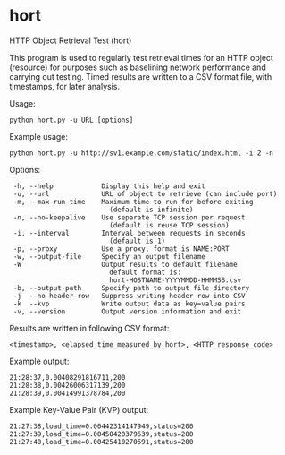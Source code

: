 # hort
HTTP Object Retrieval Test (hort)

This program is used to regularly test retrieval times for an
HTTP object (resource) for purposes such as baselining network
performance and carrying out testing. Timed results are written to a
CSV format file, with timestamps, for later analysis.

Usage:
```
python hort.py -u URL [options]
```

Example usage:
```
python hort.py -u http://sv1.example.com/static/index.html -i 2 -n
```

Options:

```
 -h, --help            Display this help and exit
 -u, --url             URL of object to retrieve (can include port)
 -m, --max-run-time    Maximum time to run for before exiting
                         (default is infinite)
 -n, --no-keepalive    Use separate TCP session per request
                         (default is reuse TCP session)
 -i, --interval        Interval between requests in seconds
                         (default is 1)
 -p, --proxy           Use a proxy, format is NAME:PORT
 -w, --output-file     Specify an output filename
 -W                    Output results to default filename
                         default format is:
                         hort-HOSTNAME-YYYYMMDD-HHMMSS.csv
 -b, --output-path     Specify path to output file directory
 -j  --no-header-row   Suppress writing header row into CSV
 -k  --kvp             Write output data as key=value pairs 
 -v, --version         Output version information and exit
```

 Results are written in following CSV format:
```
<timestamp>, <elapsed_time_measured_by_hort>, <HTTP_response_code>
```

Example output:
```
21:28:37,0.00408291816711,200
21:28:38,0.00426006317139,200
21:28:39,0.00414991378784,200
```

Example Key-Value Pair (KVP) output:
```
21:27:38,load_time=0.00442314147949,status=200
21:27:39,load_time=0.00450420379639,status=200
21:27:40,load_time=0.00425410270691,status=200
```
